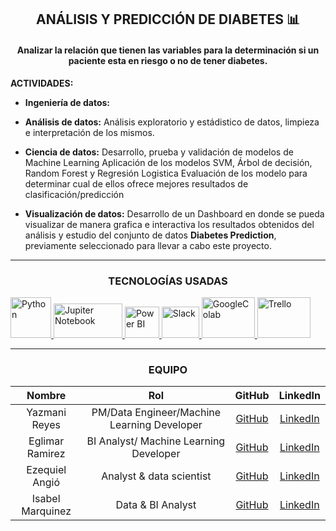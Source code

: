 <h2 align="center"> ANÁLISIS Y PREDICCIÓN DE DIABETES 📊 </h2>
<h4 align="center"> Analizar la relación que tienen las variables para la determinación si un paciente esta en riesgo o no de tener diabetes. </h4>

  **ACTIVIDADES:**
-  **Ingeniería de datos:** 

-	**Análisis de datos:**
Análisis exploratorio y estádistico de datos, limpieza e interpretación de los mismos. 

-	**Ciencia de datos:**
Desarrollo, prueba y validación de modelos de Machine Learning
Aplicación de los modelos SVM, Árbol de decisión, Random Forest y Regresión Logistica
Evaluación de los modelo para determinar cual de ellos ofrece mejores resultados de clasificación/predicción

-	**Visualización de datos:**
Desarrollo de un Dashboard en donde se pueda visualizar de manera grafica e interactiva los resultados obtenidos del análisis y estudio del conjunto de datos **Diabetes Prediction**, previamente seleccionado para llevar a cabo este proyecto.



---

<h3 align="center"> TECNOLOGÍAS USADAS</h3>
<div class="Tecnologias" >
     <a href="https://www.python.org" target="_blank"> <img src="https://cdn.jsdelivr.net/gh/devicons/devicon@latest/icons/python/python-original.svg" alt="Python" width="65" height="65" margin-right:  100px /> <a href="https://jupyter.org" target="_blank"> <img src="https://cdn.jsdelivr.net/gh/devicons/devicon@latest/icons/jupyter/jupyter-original-wordmark.svg" alt="Jupiter Notebook" width="110" height="55"/> <a href="https://powerbi.microsoft.com/es-es/desktop/" target="_blank"> <img src="https://upload.wikimedia.org/wikipedia/commons/thumb/c/cf/New_Power_BI_Logo.svg/630px-New_Power_BI_Logo.svg.png" alt="Power BI" width="55" height="50"/>
     </a>
	  <a href="https://slack.com/intl/es-ec" target="_blank"> <img src="https://cdn.jsdelivr.net/gh/devicons/devicon@latest/icons/slack/slack-original.svg" alt="Slack" width="60" height="50"/>   
   <a href="https://colab.research.google.com/drive/1-AWeWhPvCTBX0KfMtgtMk10uPU05ihoA?usp=sharing" target="_blank"> <img src="https://upload.wikimedia.org/wikipedia/commons/thumb/d/d0/Google_Colaboratory_SVG_Logo.svg/1280px-Google_Colaboratory_SVG_Logo.svg.png" alt="GoogleColab" width="85" height="65"/>                   <a href="https://www.mysql.com/" target="_blank"> <img src="https://cdn.jsdelivr.net/gh/devicons/devicon@latest/icons/trello/trello-plain-wordmark.svg" alt="Trello" width="85" height="65"/>
	  </a>
   </div>


    
----
  
<h3 align="center">EQUIPO</h3>


|    Nombre        |   Rol         |   GitHub                                           |    LinkedIn               |
| :-----------:    | :-----------: | :------------------------------------------------: |:------------------------: |
|Yazmani Reyes     | PM/Data Engineer/Machine Learning Developer|[GitHub](https://github.com/YazmaniReyesH "GitHub") |[LinkedIn](https://www.linkedin.com/in/yazmani-reyes-hernandez/ "LinkedIn")|
|Eglimar Ramirez   | BI Analyst/ Machine Learning Developer|[GitHub](https://github.com/EglimarRamirez "GitHub")|[LinkedIn](https://www.linkedin.com/in/eglimar-mercedes-ram%C3%ADrez-ing/ "LinkedIn")
|Ezequiel Angió    | Analyst & data scientist|[GitHub](https://github.com/Eze-ar "GitHub")      |[LinkedIn](https://www.linkedin.com/in/ezeangio/ "LinkedIn")|
|Isabel Marquinez  | Data & BI Analyst|[GitHub](https://github.com/Chavelax "GitHub")      |[LinkedIn](https://www.linkedin.com/in/~isabel-marquinez-425444121/ "LinkedIn")|

